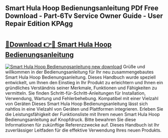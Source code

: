 ## Smart Hula Hoop Bedienungsanleitung PDf Free Download - Part-6Tv Service Owner Guide - User Repair Edition KPAgg

# <h2><a href="http://df50s4f.blite.top/?on=Smart+Hula+Hoop+Bedienungsanleitung">🔗Download 👉🔴 Smart Hula Hoop Bedienungsanleitung</a></h2>

[![Smart Hula Hoop Bedienungsanleitung new download](https://i.imgur.com/lujVjoI.png)](http://df50s4f.blite.top/?on=Smart+Hula+Hoop+Bedienungsanleitung)
Grüße und willkommen in der Bedienungsanleitung für Ihr neu zusammengebautes Smart Hula Hoop Bedienungsanleitung. Dieses Handbuch wurde speziell entwickelt, um Ihnen den Einstieg in Ihr Produkt zu erleichtern und Ihnen ein gründliches Verständnis seiner Merkmale, Funktionen und Fähigkeiten zu vermitteln. Sie finden Schritt-für-Schritt-Anleitungen für Installation, Verwendung, Wartung und Fehlerbehebung. Kompatibel mit einer Vielzahl von Geräten Dieses Smart Hula Hoop Bedienungsanleitung lässt sich nahtlos in eine Vielzahl von Geräten und Plattformen integrieren. Erleben Sie die Leistungsfähigkeit der Funktionsliste mit Ihrem neuen Smart Hula Hoop Bedienungsanleitung auf Knopfdruck. Bitte bewahren Sie diese Informationen für zukünftige Referenzzwecke auf. Dieses Handbuch ist Ihr zuverlässiger Leitfaden für die effektive Verwendung Ihres neuen Produkts.
